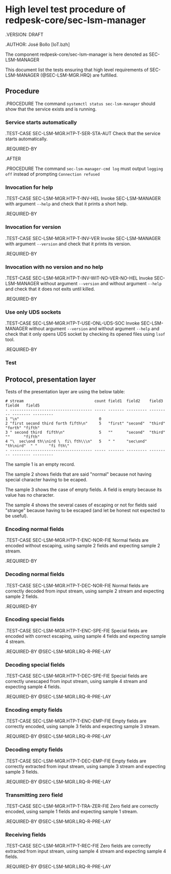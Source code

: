 # High level test procedure of redpesk-core/sec-lsm-manager

.VERSION: DRAFT

.AUTHOR: José Bollo [IoT.bzh]

The component redpesk-core/sec-lsm-manager is here denoted as
SEC-LSM-MANAGER

This document list the tests ensuring that high level requirements
of SEC-LSM-MANAGER (@SEC-LSM-MGR.HRQ) are fulfilled.

## Procedure

.PROCEDURE
The command `systemctl status sec-lsm-manager` should show that the service
exists and is running.

### Service starts automatically

.TEST-CASE SEC-LSM-MGR.HTP-T-SER-STA-AUT
Check that the service starts automatically.

.REQUIRED-BY 

.AFTER

.PROCEDURE
The command `sec-lsm-manager-cmd log` must output `logging off` instead of
prompting `Connection refused`


















### Invocation for help 

.TEST-CASE SEC-LSM-MGR.HTP-T-INV-HEL
Invoke SEC-LSM-MANAGER with argument `--help` and check that it prints a short help.

.REQUIRED-BY

### Invocation for version 

.TEST-CASE SEC-LSM-MGR.HTP-T-INV-VER
Invoke SEC-LSM-MANAGER with argument `--version` and check that it prints its version.

.REQUIRED-BY

### Invocation with no version and no help

.TEST-CASE SEC-LSM-MGR.HTP-T-INV-WIT-NO-VER-NO-HEL
Invoke SEC-LSM-MANAGER without argument `--version` and without argument `--help`
and check that it does not exits until killed.

.REQUIRED-BY

### Use only UDS sockets

.TEST-CASE SEC-LSM-MGR.HTP-T-USE-ONL-UDS-SOC
Invoke SEC-LSM-MANAGER without argument `--version` and without argument `--help`
and check that it only opens UDS socket by checking its opened files using `lsof`
tool.

.REQUIRED-BY

### 

### Test


## Protocol, presentation layer

Tests of the presentation layer are using the below table:

    # stream                               count field1  field2    field3    field4   field5
    - ------------------------------------ ----- ------- --------- --------- -------- ---------
    1 "\n"                                   0
    2 "first second third forth fifth\n"     5   "first" "second"  "third"    "forth" "fifth"
    3 " second third  fifth\n"               5   ""      "second"  "third"    ""      "fifth"
    4 "\  sec\ond th\\nird \  fi\ fth\\\n"   5   " "     "sec\ond" "th\nird"  " "     "fi fth\"
    - ------------------------------------ ----- ------- --------- --------- -------- ---------

The sample 1 is an empty record.

The sample 2 shows fields that are said "normal" because
not having special character having to be ecaped.

The sample 3 shows the case of empty fields. A field
is empty because its value has no character.

The sample 4 shows the several cases of escaping or not
for fields said "strange" because having to be escaped
(and let be honest not expected to be useful).

### Encoding normal fields

.TEST-CASE SEC-LSM-MGR.HTP-T-ENC-NOR-FIE
Normal fields are encoded without escaping, using sample 2
fields and expecting sample 2 stream.

.REQUIRED-BY

### Decoding normal fields

.TEST-CASE SEC-LSM-MGR.HTP-T-DEC-NOR-FIE
Normal fields are correctly decoded from input stream, using
sample 2 stream and expecting sample 2 fields.

.REQUIRED-BY

### Encoding special fields

.TEST-CASE SEC-LSM-MGR.HTP-T-ENC-SPE-FIE
Special fields are encoded with correct escaping, using sample 4
fields and expecting sample 4 stream.

.REQUIRED-BY @SEC-LSM-MGR.LRQ-R-PRE-LAY

### Decoding special fields

.TEST-CASE SEC-LSM-MGR.HTP-T-DEC-SPE-FIE
Special fields are correctly unescaped from input stream, using
sample 4 stream and expecting sample 4 fields.

.REQUIRED-BY @SEC-LSM-MGR.LRQ-R-PRE-LAY

### Encoding empty fields

.TEST-CASE SEC-LSM-MGR.HTP-T-ENC-EMP-FIE
Empty fields are correctly encoded, using sample 3
fields and expecting sample 3 stream.

.REQUIRED-BY @SEC-LSM-MGR.LRQ-R-PRE-LAY

### Decoding empty fields

.TEST-CASE SEC-LSM-MGR.HTP-T-DEC-EMP-FIE
Empty fields are correctly extracted from input stream, using
sample 3 stream and expecting sample 3 fields.

.REQUIRED-BY @SEC-LSM-MGR.LRQ-R-PRE-LAY

### Transmitting zero field

.TEST-CASE SEC-LSM-MGR.HTP-T-TRA-ZER-FIE
Zero field are correctly encoded, using sample 1
fields and expecting sample 1 stream.

.REQUIRED-BY @SEC-LSM-MGR.LRQ-R-PRE-LAY

### Receiving fields

.TEST-CASE SEC-LSM-MGR.HTP-T-REC-FIE
Zero fields are correctly extracted from input stream, using
sample 4 stream and expecting sample 4 fields.

.REQUIRED-BY @SEC-LSM-MGR.LRQ-R-PRE-LAY

